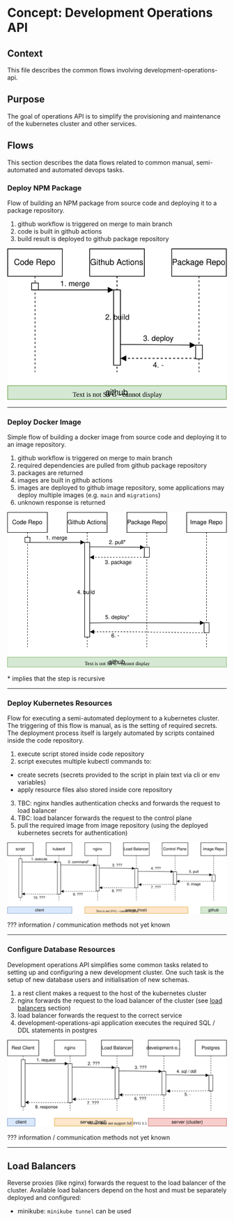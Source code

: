 # Concept: Development Operations API

## Context
This file describes the common flows involving development-operations-api.

## Purpose
The goal of operations API is to simplify the provisioning and maintenance of the kubernetes cluster and other services.

## Flows
This section describes the data flows related to common manual, semi-automated and automated devops tasks.

### Deploy NPM Package

Flow of building an NPM package from source code and deploying it to a package repository.

1. github workflow is triggered on merge to main branch
2. code is built in github actions
3. build result is deployed to github package repository

![Package deployment sequence diagram](./resources/deployment-npm-package.drawio.svg)

---

### Deploy Docker Image

Simple flow of building a docker image from source code and deploying it to an image repository.

1. github workflow is triggered on merge to main branch
2. required dependencies are pulled from github package repository
3. packages are returned
4. images are built in github actions
5. images are deployed to github image repository, some applications may deploy multiple images (e.g. `main` and `migrations`)
6. unknown response is returned

![Image Deployment sequence diagram](./resources/deployment-docker-image.drawio.svg)

\* implies that the step is recursive

---

### Deploy Kubernetes Resources

Flow for executing a semi-automated deployment to a kubernetes cluster. 
The triggering of this flow is manual, as is the setting of required secrets.
The deployment process itself is largely automated by scripts contained inside the code repository.

1. execute script stored inside code repository
2. script executes multiple kubectl commands to:
- create secrets (secrets provided to the script in plain text via cli or env variables)
- apply resource files also stored inside core repository
3. TBC: nginx handles authentication checks and forwards the request to load balancer
4. TBC: load balancer forwards the request to the control plane
5. pull the required image from image repository (using the deployed kubernetes secrets for authentication)

![Kubernetes resource deployment sequence diagram](./resources/deployment-k8s-resources.drawio.svg)

??? information / communication methods not yet known 

---

### Configure Database Resources

Development operations API simplifies some common tasks related to setting up and configuring a new development cluster. One such task is the setup of new database users and initialisation of new schemas.

1. a rest client makes a request to the host of the kubernetes cluster
2. nginx forwards the request to the load balancer of the cluster (see [load balancers](#load-balancers) section)
3. load balancer forwards the request to the correct service
4. development-operations-api application executes the required SQL / DDL statements in postgres


![Database resource configuration sequence diagram](./resources/configure-database-resources.drawio.svg)

??? information / communication methods not yet known 

---

## Load Balancers
Reverse proxies (like nginx) forwards the request to the load balancer of the cluster. 
Available load balancers depend on the host and must be separately deployed and configured:
- minikube: `minikube tunnel` can be used
